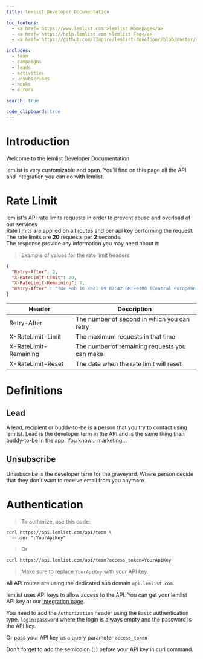 ```yaml
---
title: lemlist Developer Documentation

toc_footers:
  - <a href='https://www.lemlist.com'>lemlist Homepage</a>
  - <a href='https://help.lemlist.com'>lemlist Faq</a>
  - <a href='https://github.com/l3mpire/lemlist-developer/blob/master/source/index.html.md'>Report an issue in this doc</a>

includes:
  - team
  - campaigns
  - leads
  - activities
  - unsubscribes
  - hooks
  - errors

search: true

code_clipboard: true
---
```


# Introduction

Welcome to the lemlist Developer Documentation.

lemlist is very customizable and open. You'll find on this page all the API and integration you can do with lemlist.

# Rate Limit

lemlist's API rate limits requests in order to prevent abuse and overload of our services.  
Rate limits are applied on all routes and per api key performing the request.  
The rate limits are **20** requests per **2** seconds.  
The response provide any information you may need about it:

> Example of values for the rate limit headers

```json
{
  "Retry-After": 2,
  "X-RateLimit-Limit": 20,
  "X-RateLimit-Remaining": 7,
  "Retry-After" : "Tue Feb 16 2021 09:02:42 GMT+0100 (Central European Standard Time)"
}
```

Header    | Description
--------- | -----------
Retry-After | The number of second in which you can retry
X-RateLimit-Limit | The maximum requests in that time
X-RateLimit-Remaining | The number of remaining requests you can make
X-RateLimit-Reset | The date when the rate limit will reset

# Definitions

## Lead

A lead, recipient or buddy-to-be is a person that you try to contact using lemlist. Lead is the developer term in the API and is the same thing than buddy-to-be in the app. You know... marketing...

## Unsubscribe

Unsubscribe is the developer term for the graveyard. Where person decide that they don't want to receive email from you anymore.

# Authentication

> To authorize, use this code:

```shell
curl https://api.lemlist.com/api/team \
  --user ":YourApiKey"
```
> Or

```shell
curl https://api.lemlist.com/api/team?access_token=YourApiKey
```

> Make sure to replace `YourApiKey` with your API key.

All API routes are using the dedicated sub domain `api.lemlist.com`.

lemlist uses API keys to allow access to the API. You can get your lemlist API key at our [integration page](https://app.lemlist.com/settings/integrations).

You need to add the `Authorization` header using the `Basic` authentication type. `login:password` where the login is always empty and the password is the API key.

Or pass your API key as a query parameter `access_token`

<aside class="notice">
Don't forget to add the semicolon (<code>:</code>) before your API key in curl command.
</aside>
